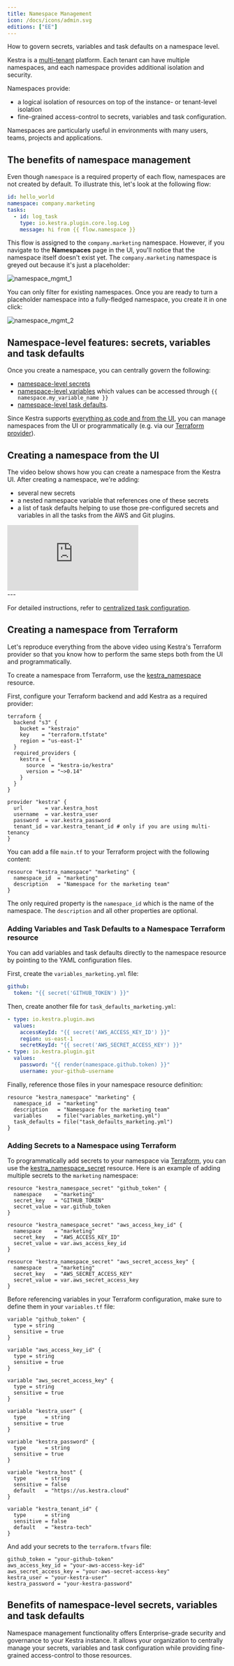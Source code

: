 ```yaml
---
title: Namespace Management
icon: /docs/icons/admin.svg
editions: ["EE"]
---
```


How to govern secrets, variables and task defaults on a namespace level.


Kestra is a [multi-tenant](../06.enterprise/03.tenants.md) platform. Each tenant can have multiple namespaces, and each namespace provides additional isolation and security.

Namespaces provide:
- a logical isolation of resources on top of the instance- or tenant-level isolation
- fine-grained access-control to secrets, variables and task configuration.

Namespaces are particularly useful in environments with many users, teams, projects and applications.

## The benefits of namespace management

Even though `namespace` is a required property of each flow, namespaces are not created by default. To illustrate this, let's look at the following flow:

```yaml
id: hello_world
namespace: company.marketing
tasks:
  - id: log_task
    type: io.kestra.plugin.core.log.Log
    message: hi from {{ flow.namespace }}
```

This flow is assigned to the `company.marketing` namespace. However, if you navigate to the **Namespaces** page in the UI, you'll notice that the namespace itself doesn't exist yet. The `company.marketing` namespace is greyed out because it's just a placeholder:

![namespace_mgmt_1](/docs/concepts/namespace_mgmt_1.png)

You can only filter for existing namespaces. Once you are ready to turn a placeholder namespace into a fully-fledged namespace, you create it in one click:

![namespace_mgmt_2](/docs/concepts/namespace_mgmt_2.png)

## Namespace-level features: secrets, variables and task defaults

Once you create a namespace, you can centrally govern the following:
- [namespace-level secrets](/docs/concepts/secret)
- [namespace-level variables](/docs/workflow-components/variables) which values can be accessed through `{{ namespace.my_variable_name }}`
- [namespace-level task defaults](/docs/workflow-components/task-defaults).

Since Kestra supports [everything as code and from the UI](https://youtu.be/dU3p6Jf5fMw?si=bqNWS1e3_if-mePS), you can manage namespaces from the UI or programmatically (e.g. via our [Terraform provider](https://registry.terraform.io/providers/kestra-io/kestra/latest/docs)).

## Creating a namespace from the UI

The video below shows how you can create a namespace from the Kestra UI. After creating a namespace, we're adding:
- several new secrets
- a nested namespace variable that references one of these secrets
- a list of task defaults helping to use those pre-configured secrets and variables in all the tasks from the AWS and Git plugins.

<div class="video-container">
  <iframe src="https://www.youtube.com/embed/rHMAAADQQN8?si=V-yUnGzWJfkB-ONt" title="YouTube video player" frameborder="0" allow="accelerometer; autoplay; clipboard-write; encrypted-media; gyroscope; picture-in-picture; web-share" allowfullscreen></iframe>
</div>
---

For detailed instructions, refer to [centralized task configuration](/docs/enterprise/centralized-task-configuration).

## Creating a namespace from Terraform

Let's reproduce everything from the above video using Kestra's Terraform provider so that you know how to perform the same steps both from the UI and programmatically.

To create a namespace from Terraform, use the [kestra_namespace](https://registry.terraform.io/providers/kestra-io/kestra/latest/docs) resource.

First, configure your Terraform backend and add Kestra as a required provider:

```hcl
terraform {
  backend "s3" {
    bucket = "kestraio"
    key    = "terraform.tfstate"
    region = "us-east-1"
  }
  required_providers {
    kestra = {
      source  = "kestra-io/kestra"
      version = "~>0.14"
    }
  }
}

provider "kestra" {
  url       = var.kestra_host
  username  = var.kestra_user
  password  = var.kestra_password
  tenant_id = var.kestra_tenant_id # only if you are using multi-tenancy
}
```

You can add a file `main.tf` to your Terraform project with the following content:

```hcl
resource "kestra_namespace" "marketing" {
  namespace_id  = "marketing"
  description   = "Namespace for the marketing team"
}
```

The only required property is the `namespace_id` which is the name of the namespace. The `description` and all other properties are optional.

### Adding Variables and Task Defaults to a Namespace Terraform resource

You can add variables and task defaults directly to the namespace resource by pointing to the YAML configuration files.

First, create the `variables_marketing.yml` file:

```yaml
github:
  token: "{{ secret('GITHUB_TOKEN') }}"
```

Then, create another file for `task_defaults_marketing.yml`:

```yaml
- type: io.kestra.plugin.aws
  values:
    accessKeyId: "{{ secret('AWS_ACCESS_KEY_ID') }}"
    region: us-east-1
    secretKeyId: "{{ secret('AWS_SECRET_ACCESS_KEY') }}"
- type: io.kestra.plugin.git
  values:
    password: "{{ render(namespace.github.token) }}"
    username: your-github-username
```

Finally, reference those files in your namespace resource definition:

```hcl
resource "kestra_namespace" "marketing" {
  namespace_id  = "marketing"
  description   = "Namespace for the marketing team"
  variables     = file("variables_marketing.yml")
  task_defaults = file("task_defaults_marketing.yml")
}
```

### Adding Secrets to a Namespace using Terraform

To programmatically add secrets to your namespace via [Terraform](https://registry.terraform.io/providers/kestra-io/kestra/latest/docs), you can use the [kestra_namespace_secret](/docs/terraform/resources/namespace_secret) resource. Here is an example of adding multiple secrets to the `marketing` namespace:

```hcl
resource "kestra_namespace_secret" "github_token" {
  namespace    = "marketing"
  secret_key   = "GITHUB_TOKEN"
  secret_value = var.github_token
}

resource "kestra_namespace_secret" "aws_access_key_id" {
  namespace    = "marketing"
  secret_key   = "AWS_ACCESS_KEY_ID"
  secret_value = var.aws_access_key_id
}

resource "kestra_namespace_secret" "aws_secret_access_key" {
  namespace    = "marketing"
  secret_key   = "AWS_SECRET_ACCESS_KEY"
  secret_value = var.aws_secret_access_key
}
```

Before referencing variables in your Terraform configuration, make sure to define them in your `variables.tf` file:

```hcl
variable "github_token" {
  type = string
  sensitive = true
}

variable "aws_access_key_id" {
  type = string
  sensitive = true
}

variable "aws_secret_access_key" {
  type = string
  sensitive = true
}

variable "kestra_user" {
  type      = string
  sensitive = true
}

variable "kestra_password" {
  type      = string
  sensitive = true
}

variable "kestra_host" {
  type      = string
  sensitive = false
  default   = "https://us.kestra.cloud"
}

variable "kestra_tenant_id" {
  type      = string
  sensitive = false
  default   = "kestra-tech"
}
```

And add your secrets to the `terraform.tfvars` file:

```hcl
github_token = "your-github-token"
aws_access_key_id = "your-aws-access-key-id"
aws_secret_access_key = "your-aws-secret-access-key"
kestra_user = "your-kestra-user"
kestra_password = "your-kestra-password"
```

## Benefits of namespace-level secrets, variables and task defaults

Namespace management functionality offers Enterprise-grade security and governance to your Kestra instance. It allows your organization to centrally manage your secrets, variables and task configuration while providing fine-grained access-control to those resources.
